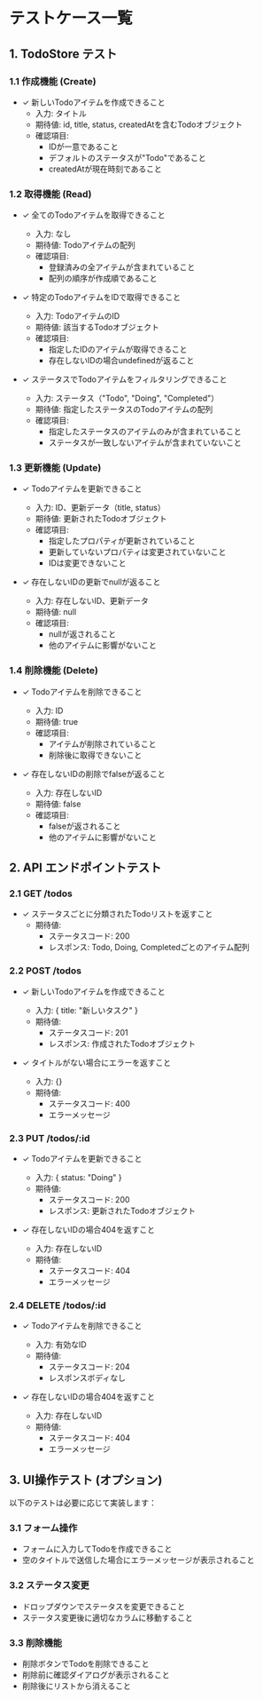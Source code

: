 # テストケース一覧

## 1. TodoStore テスト

### 1.1 作成機能 (Create)
- ✓ 新しいTodoアイテムを作成できること
  - 入力: タイトル
  - 期待値: id, title, status, createdAtを含むTodoオブジェクト
  - 確認項目:
    - IDが一意であること
    - デフォルトのステータスが"Todo"であること
    - createdAtが現在時刻であること

### 1.2 取得機能 (Read)
- ✓ 全てのTodoアイテムを取得できること
  - 入力: なし
  - 期待値: Todoアイテムの配列
  - 確認項目:
    - 登録済みの全アイテムが含まれていること
    - 配列の順序が作成順であること

- ✓ 特定のTodoアイテムをIDで取得できること
  - 入力: TodoアイテムのID
  - 期待値: 該当するTodoオブジェクト
  - 確認項目:
    - 指定したIDのアイテムが取得できること
    - 存在しないIDの場合undefinedが返ること

- ✓ ステータスでTodoアイテムをフィルタリングできること
  - 入力: ステータス（"Todo", "Doing", "Completed"）
  - 期待値: 指定したステータスのTodoアイテムの配列
  - 確認項目:
    - 指定したステータスのアイテムのみが含まれていること
    - ステータスが一致しないアイテムが含まれていないこと

### 1.3 更新機能 (Update)
- ✓ Todoアイテムを更新できること
  - 入力: ID、更新データ（title, status）
  - 期待値: 更新されたTodoオブジェクト
  - 確認項目:
    - 指定したプロパティが更新されていること
    - 更新していないプロパティは変更されていないこと
    - IDは変更できないこと

- ✓ 存在しないIDの更新でnullが返ること
  - 入力: 存在しないID、更新データ
  - 期待値: null
  - 確認項目:
    - nullが返されること
    - 他のアイテムに影響がないこと

### 1.4 削除機能 (Delete)
- ✓ Todoアイテムを削除できること
  - 入力: ID
  - 期待値: true
  - 確認項目:
    - アイテムが削除されていること
    - 削除後に取得できないこと

- ✓ 存在しないIDの削除でfalseが返ること
  - 入力: 存在しないID
  - 期待値: false
  - 確認項目:
    - falseが返されること
    - 他のアイテムに影響がないこと

## 2. API エンドポイントテスト

### 2.1 GET /todos
- ✓ ステータスごとに分類されたTodoリストを返すこと
  - 期待値: 
    - ステータスコード: 200
    - レスポンス: Todo, Doing, Completedごとのアイテム配列

### 2.2 POST /todos
- ✓ 新しいTodoアイテムを作成できること
  - 入力: { title: "新しいタスク" }
  - 期待値:
    - ステータスコード: 201
    - レスポンス: 作成されたTodoオブジェクト

- ✓ タイトルがない場合にエラーを返すこと
  - 入力: {}
  - 期待値:
    - ステータスコード: 400
    - エラーメッセージ

### 2.3 PUT /todos/:id
- ✓ Todoアイテムを更新できること
  - 入力: { status: "Doing" }
  - 期待値:
    - ステータスコード: 200
    - レスポンス: 更新されたTodoオブジェクト

- ✓ 存在しないIDの場合404を返すこと
  - 入力: 存在しないID
  - 期待値:
    - ステータスコード: 404
    - エラーメッセージ

### 2.4 DELETE /todos/:id
- ✓ Todoアイテムを削除できること
  - 入力: 有効なID
  - 期待値:
    - ステータスコード: 204
    - レスポンスボディなし

- ✓ 存在しないIDの場合404を返すこと
  - 入力: 存在しないID
  - 期待値:
    - ステータスコード: 404
    - エラーメッセージ

## 3. UI操作テスト (オプション)

以下のテストは必要に応じて実装します：

### 3.1 フォーム操作
- フォームに入力してTodoを作成できること
- 空のタイトルで送信した場合にエラーメッセージが表示されること

### 3.2 ステータス変更
- ドロップダウンでステータスを変更できること
- ステータス変更後に適切なカラムに移動すること

### 3.3 削除機能
- 削除ボタンでTodoを削除できること
- 削除前に確認ダイアログが表示されること
- 削除後にリストから消えること